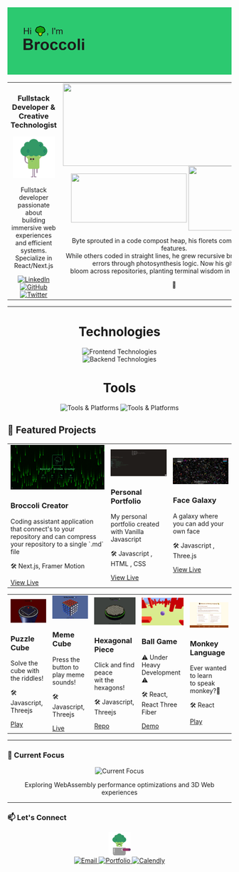 <img src="images/hibroccoli.png" alt="LinkedIn" />

<!-- Columns Container -->
<table>
  <tr>
    <!-- Left Column -->
    <td align="left" valign="top">
      <h3 align="center">Fullstack Developer & Creative Technologist</h3>
      <div align="center">
        <img
          width="90%"
          src="images/broccoli-eats-broccoli.gif"
          alt="Broccoli Dev"
        />
      </div>
      <p align="center">Fullstack developer passionate about</br> building  immersive web  
  experiences and efficient systems. </br> Specialize in React/Next.js </p>
      <div align="center" id="badges">
        <a href="https://www.linkedin.com/in/pgpavlides/">
          <img
            src="https://img.shields.io/badge/LinkedIn-0077B5?style=for-the-badge&logo=linkedin&logoColor=white"
            alt="LinkedIn"
          />
        </a>
        <a href="https://github.com/pgpavlides">
          <img
            src="https://img.shields.io/badge/GitHub-100000?style=for-the-badge&logo=github&logoColor=white"
            alt="GitHub"
          />
        </a>
        <a href="https://twitter.com/BroccoliDevGr">
          <img
            src="https://img.shields.io/badge/Twitter-1DA1F2?style=for-the-badge&logo=twitter&logoColor=white"
            alt="Twitter"
          />
        </a>
      </div>
    </td>
    <!-- Right Column -->
    <td align="center" valign="top">
      <picture>
        <source
          media="(prefers-color-scheme: dark)"
          srcset="
            https://github-readme-streak-stats.herokuapp.com/?user=pgpavlides&ring_color=99cc66&fire=2cc970&sideNums=339966&currStreakLabel=99cc66&currStreakNum=2cc970&border=99cc66&background=00000000
          "
        />
        <source
          media="(prefers-color-scheme: light), (prefers-color-scheme: no-preference)"
          srcset="
            https://github-readme-streak-stats.herokuapp.com/?user=pgpavlides&ring_color=99cc66&fire=2cc970&sideNums=339966&currStreakLabel=99cc66&currStreakNum=2cc970&border=99cc66&background=ffffff00
          "
        />
        <img
          align="center"
          height="185"
          width="500"
          src="https://github-readme-streak-stats.herokuapp.com/?user=pgpavlides&ring_color=99cc66&fire=2cc970&sideNums=339966&currStreakLabel=99cc66&currStreakNum=2cc970&border=99cc66&background=ffffff00"
        />
      </picture>
        <picture align="center">
          <source
            media="(prefers-color-scheme: dark)"
            srcset="
              https://github-readme-stats.vercel.app/api?username=pgpavlides&show_icons=true&title_color=99cc66&text_color=2cc970&icon_color=339966&border_color=99cc66&bg_color=00000000&include_all_commits=true&count_private=true
            "
          />
          <source
            media="(prefers-color-scheme: light), (prefers-color-scheme: no-preference)"
            srcset="
              https://github-readme-stats.vercel.app/api?username=pgpavlides&show_icons=true&title_color=99cc66&text_color=2cc970&icon_color=339966&border_color=99cc66&bg_color=ffffff00&include_all_commits=true&count_private=true
            "
          />
          <img
            align="center"
            height="110"
            width="260"
            src="https://github-readme-stats.vercel.app/api?username=pgpavlides&show_icons=true&title_color=99cc66&text_color=2cc970&icon_color=339966&border_color=99cc66&bg_color=ffffff00&include_all_commits=true&count_private=true"
          />
        </picture>
        <picture>
          <source
            media="(prefers-color-scheme: dark)"
            srcset="
              https://github-readme-stats.vercel.app/api/top-langs/?username=pgpavlides&layout=compact&title_color=99cc66&text_color=2cc970&icon_color=339966&border_color=99cc66&bg_color=00000000&langs_count=6
            "
          />
          <source
            media="(prefers-color-scheme: light), (prefers-color-scheme: no-preference)"
            srcset="
              https://github-readme-stats.vercel.app/api/top-langs/?username=pgpavlides&layout=compact&title_color=99cc66&text_color=2cc970&icon_color=339966&border_color=99cc66&bg_color=ffffff00&langs_count=6
            "
          />
          <img
            align="center"
            height="145"
            width="200"
            src="https://github-readme-stats.vercel.app/api/top-langs/?username=pgpavlides&layout=compact&title_color=99cc66&text_color=2cc970&icon_color=339966&border_color=99cc66&bg_color=ffffff00&langs_count=6"
          />
        </picture>
      <p>Byte sprouted in a code compost heap, his florets compiling bugs into features. </br> While others coded in straight lines, he grew recursive branches - solving </br> errors through photosynthesis logic. Now his git pushes </br> bloom across repositories, planting terminal wisdom in root directories.</p>
  <div align="center">
    🥦
  </div>
    </td>
  
  </tr>
</table>

---

<div>
  
  <div align="center">
    <h1>Technologies</h1>
    <img
      src="https://skillicons.dev/icons?i=nextjs,react,threejs,mui,ts,js,html,css,sass,tailwind,styledcomponents"
      alt="Frontend Technologies"
    />
  </div>
  <div align="center">
    <img
      src="https://skillicons.dev/icons?i=lua,nodejs,mongodb,graphql,postgres,firebase,express,php,jquery"
      alt="Backend Technologies"
    />
  </div>
  <div align="center">
    <h1>Tools</h1>
    <img
      src="https://skillicons.dev/icons?i=git,pnpm,yarn,github,postman,vitest,aws,vercel,netlify,webpack,vscode"
      alt="Tools & Platforms"
    />
    <img
      src="https://skillicons.dev/icons?i=wordpress,vite,figma,photoshop,pr,au,illustrator,blender,godot"
      alt="Tools & Platforms"
    />
  </div>
</div>

## 🚀 Featured Projects

<table>
  <tr>
    <td>
      <a href="https://github.com/pgpavlides/mprokolo">
        <img
          src="images/broccoli_next_create.png"
          width="500"
          alt="3D Portfolio Platform"
        />
      </a>
      <h3>Broccoli Creator</h3>
      <p>
        Coding assistant application that connect's to your repository and can
        compress your repository to a single `.md` file
      </p>
      <p>🛠️ Next.js, Framer Motion</p>
      <a
        href="https://mprokolo.gr/"
        >View Live</a
      >
    </td>
    <td>
      <a href="https://www.pgpavlides.com">
        <img src="images/cmd_profile.png" width="350" alt="Project 2" />
      </a>
      <h3>Personal Portfolio</h3>
      <p>My personal portfolio created with Vanilla Javascript</p>
      <p>🛠️ Javascript , HTML , CSS</p>
      <a href="https://www.pgpavlides.com/">View Live</a>
    </td>
    <td>
      <a href="https://face-galaxy.vercel.app/">
        <img src="images/face_galaxy.png" width="350" alt="Project 3" />
      </a>
      <h3>Face Galaxy</h3>
      <p>A galaxy where you can add your own face</p>
      <p>🛠️ Javascript , Three.js</p>
      <a href="https://face-galaxy.vercel.app/">View Live</a>
    </td>
  </tr>
</table>

  <!-- OTHER PROJECTS -->

<table>
  <!-- Row 1 -->
  <tr>
    <td>
      <a href="https://puzzlecube.vercel.app/">
        <img src="images/puzzlecube.png"  width="400"  alt="Chat Interface"/>
      </a>
      <h3>Puzzle Cube</h3>
      <p>Solve the cube with the riddles!</p>
      <p>🛠️ Javascript, Threejs</p>
      <a href="https://puzzlecube.vercel.app/">Play</a>
    </td>
    <td>
      <a href="https://memecube.vercel.app/">
        <img src="images/memecube.png"  width="400" alt="Online Store"/>
      </a>
      <h3>Meme Cube</h3>
      <p>Press the button to </br> play  meme sounds!</p>
      <p>🛠️ Javascript, Threejs</p>
      <a href="https://memecube.vercel.app/">Live</a>
    </td>
    <td>
      <a href="https://hexagonalpeace.vercel.app/">
        <img src="images/hexagonalpeace.png"  width="400" alt="AI Dashboard"/>
      </a>
      <h3>Hexagonal Piece</h3>
      <p>Click and find peace </br> wit the hexagons!</p>
      <p>🛠️ Javascript, Threejs</p>
      <a href="https://hexagonalpeace.vercel.app/">Repo</a>
    </td>
    <td>
      <a href="https://ball-game-v2-git-master-pgpavlides.vercel.app/">
        <img src="images/ballgame.png"  width="400" alt="AR Experience"/>
      </a>
      <h3>Ball Game</h3>
      <p>⚠️ Under Heavy Development ⚠️</p>
      <p>🛠️ React, React Three Fiber</p>
      <a href="https://ball-game-v2-git-master-pgpavlides.vercel.app/">Demo</a>
    </td>
    <td>
      <a href="https://ball-game-v2-git-master-pgpavlides.vercel.app/">
        <img src="images/monkey-alphabet.png"  width="400" alt="Game Screenshot"/>
      </a>
      <h3>Monkey Language</h3>
      <p>Ever wanted to learn </br> to speak monkey?🍌</p>
      <p>🛠️ React</p>
      <a href="https://monkey-alphabet.vercel.app/">Play</a>
    </td>
  </tr>
</table>

  

--- 

### 🌱 Current Focus

<div align="center">
  <img
    src="https://skillicons.dev/icons?i=wasm,rust,react,threejs,blender,ae"
    alt="Current Focus"
  />
  <p>Exploring WebAssembly performance optimizations and 3D Web experiences</p>
</div>

--- 

### 📫 Let's Connect

 <div align="center">
        <img
          width="10%"
          src="images/boiling-broccoli.gif"
          alt="Broccoli Dev"
        />
      </div>

<div align="center">
  <a href="mailto:pgpavlides@gmail.com">
    <img
      src="https://img.shields.io/badge/Gmail-D14836?style=for-the-badge&logo=gmail&logoColor=white"
      alt="Email"
    />
  </a>
  <a href="https://www.pgpavlides.com">
    <img
      src="https://img.shields.io/badge/Portfolio-%23000000.svg?style=for-the-badge&logo=vercel&logoColor=white"
      alt="Portfolio"
    />
  </a>
  <a href="https://calendly.com/pgpavlides">
    <img
      src="https://img.shields.io/badge/Schedule_Meeting-008080?style=for-the-badge&logo=google-meet&logoColor=white"
      alt="Calendly"
    />
  </a>
</div>
